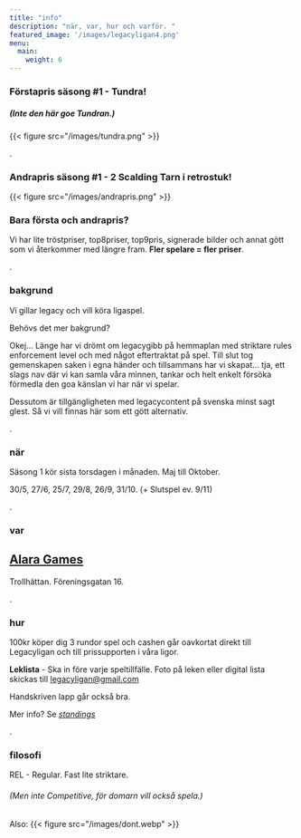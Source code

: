 ```yaml
---
title: "info"
description: "när, var, hur och varför. "
featured_image: '/images/legacyligan4.png'
menu:
  main:
    weight: 6
---
```


### Förstapris säsong #1 - Tundra!
##### (Inte den här goe Tundran.)
{{< figure src="/images/tundra.png" >}}


.

### Andrapris säsong #1 - 2 Scalding Tarn i retrostuk!
{{< figure src="/images/andrapris.png" >}}


### Bara första och andrapris?
Vi har lite tröstpriser, top8priser, top9pris, signerade bilder och annat gött som vi återkommer med längre fram. **Fler spelare = fler priser**.

.


### bakgrund
Vi gillar legacy och vill köra ligaspel. 

Behövs det mer bakgrund? 

Okej... Länge har vi drömt om legacygibb på hemmaplan med striktare rules enforcement level och med något eftertraktat på spel. Till slut tog gemenskapen saken i egna händer och tillsammans har vi skapat… tja, ett slags nav där vi kan samla våra minnen, tankar och helt enkelt försöka förmedla den goa känslan vi har när vi spelar. 

Dessutom är tillgängligheten med legacycontent på svenska minst sagt glest. Så vi vill finnas här som ett gött alternativ. 

.

### när
Säsong 1 kör sista torsdagen i månaden. Maj till Oktober.

30/5, 27/6, 25/7, 29/8, 26/9, 31/10. (+ Slutspel ev. 9/11)

.

### var 
[Alara Games](https://www.alaragames.se)
- 
Trollhättan. Föreningsgatan 16.  

.



### hur

100kr köper dig 3 rundor spel och cashen går oavkortat direkt till Legacyligan och till prissupporten i våra ligor.

**Leklista** - Ska in före varje speltillfälle. Foto på leken eller digital lista skickas till legacyligan@gmail.com 

Handskriven lapp går också bra.

Mer info? Se *[standings](https://legacyligan.se/standings)* 



.

### filosofi 
REL - Regular. Fast lite striktare. 
###### (Men inte Competitive, för domarn vill också spela.)
Also: {{< figure src="/images/dont.webp" >}}

